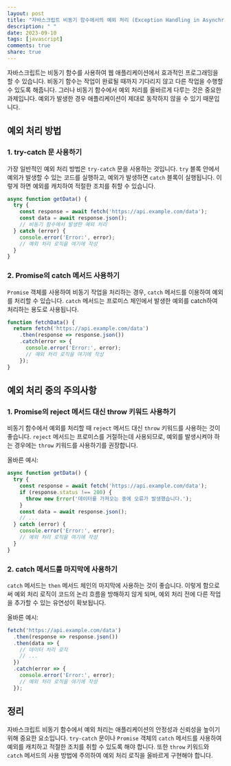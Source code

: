 ```yaml
---
layout: post
title: "자바스크립트 비동기 함수에서의 예외 처리 (Exception Handling in Asynchronous Functions)"
description: " "
date: 2023-09-10
tags: [javascript]
comments: true
share: true
---
```


자바스크립트는 비동기 함수를 사용하여 웹 애플리케이션에서 효과적인 프로그래밍을 할 수 있습니다. 비동기 함수는 작업이 완료될 때까지 기다리지 않고 다른 작업을 수행할 수 있도록 해줍니다. 그러나 비동기 함수에서 예외 처리를 올바르게 다루는 것은 중요한 과제입니다. 예외가 발생한 경우 애플리케이션이 제대로 동작하지 않을 수 있기 때문입니다.

## 예외 처리 방법

### 1. try-catch 문 사용하기

가장 일반적인 예외 처리 방법은 `try-catch` 문을 사용하는 것입니다. `try` 블록 안에서 예외가 발생할 수 있는 코드를 실행하고, 예외가 발생하면 `catch` 블록이 실행됩니다. 이렇게 하면 예외를 캐치하여 적절한 조치를 취할 수 있습니다.

```javascript
async function getData() {
  try {
    const response = await fetch('https://api.example.com/data');
    const data = await response.json();
    // 비동기 함수에서 발생한 예외 처리
  } catch (error) {
    console.error('Error:', error);
    // 예외 처리 로직을 여기에 작성
  }
}
```

### 2. Promise의 catch 메서드 사용하기

`Promise` 객체를 사용하여 비동기 작업을 처리하는 경우, `catch` 메서드를 이용하여 예외를 처리할 수 있습니다. `catch` 메서드는 프로미스 체인에서 발생한 예외를 catch하여 처리하는 용도로 사용됩니다.

```javascript
function fetchData() {
  return fetch('https://api.example.com/data')
    .then(response => response.json())
    .catch(error => {
      console.error('Error:', error);
      // 예외 처리 로직을 여기에 작성
    });
}
```

## 예외 처리 중의 주의사항

### 1. Promise의 reject 메서드 대신 throw 키워드 사용하기

비동기 함수에서 예외를 처리할 때 `reject` 메서드 대신 `throw` 키워드를 사용하는 것이 좋습니다. `reject` 메서드는 프로미스를 거절하는데 사용되므로, 예외를 발생시켜야 하는 경우에는 `throw` 키워드를 사용하기를 권장합니다.

올바른 예시:
```javascript
async function getData() {
  try {
    const response = await fetch('https://api.example.com/data');
    if (response.status !== 200) {
      throw new Error('데이터를 가져오는 중에 오류가 발생했습니다.');
    }
    const data = await response.json();
    // ...
  } catch (error) {
    console.error('Error:', error);
    // 예외 처리 로직을 여기에 작성
  }
}
```

### 2. catch 메서드를 마지막에 사용하기

`catch` 메서드는 `then` 메서드 체인의 마지막에 사용하는 것이 좋습니다. 이렇게 함으로써 예외 처리 로직이 코드의 논리 흐름을 방해하지 않게 되며, 예외 처리 전에 다른 작업을 추가할 수 있는 유연성이 확보됩니다.

올바른 예시:
```javascript
fetch('https://api.example.com/data')
  .then(response => response.json())
  .then(data => {
    // 데이터 처리 로직
    // ...
  })
  .catch(error => {
    console.error('Error:', error);
    // 예외 처리 로직을 여기에 작성
  });
```

## 정리

자바스크립트 비동기 함수에서 예외 처리는 애플리케이션의 안정성과 신뢰성을 높이기 위해 중요한 요소입니다. `try-catch` 문이나 `Promise` 객체의 `catch` 메서드를 사용하여 예외를 캐치하고 적절한 조치를 취할 수 있도록 해야 합니다. 또한 `throw` 키워드와 `catch` 메서드의 사용 방법에 주의하여 예외 처리 로직을 올바르게 구현해야 합니다.